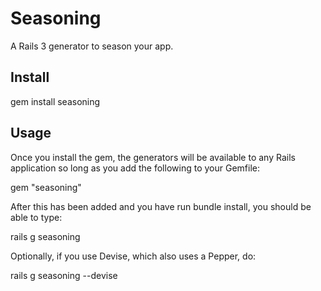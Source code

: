 # Seasoning

A Rails 3 generator to season your app.

## Install

gem install seasoning

## Usage

Once you install the gem, the generators will be available to any Rails application so long as you add the following to your Gemfile:

  gem "seasoning"

After this has been added and you have run bundle install, you should be able to type:

  rails g seasoning

Optionally, if you use Devise, which also uses a Pepper, do:

  rails g seasoning --devise

